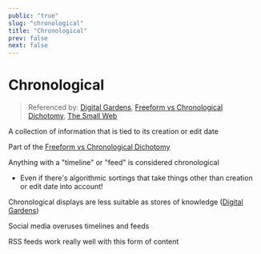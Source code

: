 ```yaml
---
public: "true"
slug: "chronological"
title: "Chronological"
prev: false
next: false
---
```

# Chronological

> Referenced by: [Digital Gardens](/garden/digital-gardens/index.md), [Freeform vs Chronological Dichotomy](/garden/freeform-vs-chronological-dichotomy/index.md), [The Small Web](/garden/the-small-web/index.md)

A collection of information that is tied to its creation or edit date

Part of the [Freeform vs Chronological Dichotomy](/garden/freeform-vs-chronological-dichotomy/index.md)

Anything with a "timeline" or "feed" is considered chronological
- Even if there's algorithmic sortings that take things other than creation or edit date into account!

Chronological displays are less suitable as stores of knowledge ([Digital Gardens](/garden/digital-gardens/index.md))

Social media overuses timelines and feeds

RSS feeds work really well with this form of content